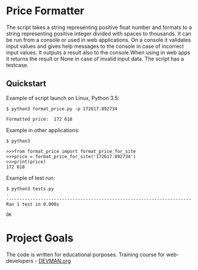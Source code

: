 # Price Formatter

The script takes a string representing positive float number and formats to a string representing positive integer divided with spaces to thousands. It can be run from  a console or used in web applications. On a console it validates input values and gives help messages to the console in case  of incorrect input values.  It outputs a result also to the console.When using in web apps it returns the result or None in case of invalid input data. 
The script has a testcase.

## Quickstart

Example of script launch on Linux, Python 3.5:

```
$ python3 format_price.py -p 172617.892734

Formatted price:  172 618

```
Example in other applications:

```
$ python3

>>>from format_price import format_price_for_site
>>>price = format_price_for_site('172617.892734')
>>>print(price)
172 618
```
Example of test run:
```
$ python3 tests.py
.
----------------------------------------------------------------------
Ran 1 test in 0.000s

OK
```


# Project Goals

The code is written for educational purposes. Training course for web-developers - [DEVMAN.org](https://devman.org)
